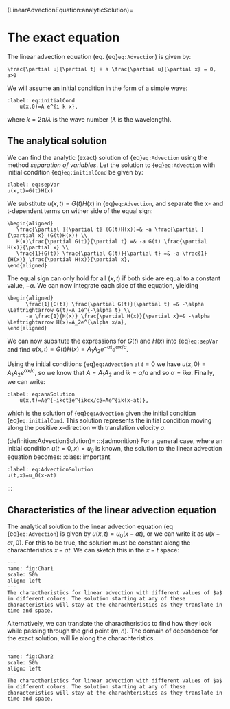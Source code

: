 (LinearAdvectionEquation:analyticSolution)=
# The exact equation 

The linear advection equation (eq. {eq}`eq:Advection`) is given by:

```{math}
\frac{\partial u}{\partial t} + a \frac{\partial u}{\partial x} = 0, a>0
```

We will assume an initial condition in the form of a simple wave:

```{math}
:label: eq:initialCond
	u(x,0)=A e^{i k x},
```

where $k = 2\pi/\lambda$ is the wave number ($\lambda$ is the wavelength). 

## The analytical solution
We can find the analytic (exact) solution of {eq}`eq:Advection` using the method *separation of variables*.
Let the solution to {eq}`eq:Advection` with initial condition {eq}`eq:initialCond` be given by:

```{math}
:label: eq:sepVar
u(x,t)=G(t)H(x)
```

We substitute $u(x,t)=G(t)H(x)$ in {eq}`eq:Advection`, and separate the x- and t-dependent terms on wither side of the equal sign:

```{math}
\begin{aligned} 
   \frac{\partial }{\partial t} (G(t)H(x))=& -a \frac{\partial }{\partial x} (G(t)H(x)) \\
   H(x)\frac{\partial G(t)}{\partial t} =& -a G(t) \frac{\partial H(x)}{\partial x} \\
   \frac{1}{G(t)} \frac{\partial G(t)}{\partial t} =& -a \frac{1}{H(x)} \frac{\partial H(x)}{\partial x}, 
\end{aligned}
```

The equal sign can only hold for all $(x,t)$ if both side are equal to a constant value, $-\alpha$. We can now integrate each side of the equation, yielding

```{math}
\begin{aligned} 
      \frac{1}{G(t)} \frac{\partial G(t)}{\partial t} =& -\alpha \Leftrightarrow G(t)=A_1e^{-\alpha t} \\
      -a \frac{1}{H(x)} \frac{\partial H(x)}{\partial x}=& -\alpha \Leftrightarrow H(x)=A_2e^{\alpha x/a},
\end{aligned}
```

We can now subsitute the expressions for $G(t)$ and $H(x)$ into {eq}`eq:sepVar` and find $u(x,t)=G(t)H(x)=A_1A_2e^{-\alpha t}e^{\alpha x/a}$. 

Using the initial conditions {eq}`eq:Advection` at $t=0$ we have $u(x,0)=A_1A_2e^{\alpha x/c}$, so we know that $A=A_1A_2$ and $ik = \alpha/a$ and so $\alpha=ika$. Finally, we can write:

```{math}
:label: eq:anaSolution
	u(x,t)=Ae^{-ikct}e^{ikcx/c}=Ae^{ik(x-at)},
```

which is the solution of {eq}`eq:Advection` given the initial condition {eq}`eq:initialCond`. This solution represents the initial condition moving along the positive $x$-direction with translation velocity $a$.


(definition:AdvectionSolution)=
:::{admonition} For a general case, where an initial condition $u(t=0,x)=u_0$ is known, the solution to the linear advection equation becomes:
:class: important
```{math}
:label: eq:AdvectionSolution
u(t,x)=u_0(x-at)
```
:::

## Characteristics of the linear advection equation

The analytical solution to the linear advection equation (eq {eq}`eq:Advection`) is given by $u(x,t)=u_0(x-at)$, or we can write it as $u(x-at,0)$. For this to be true, the solution must be constant along the charachteristics $x-at$. We can sketch this in the $x-t$ space:

```{figure} ../Figures/Test1.png
---
name: fig:Char1
scale: 50%
align: left
---
The charactheristics for linear advection with different values of $a$ in different colors. The solution starting at any of these characteristics will stay at the charachteristics as they translate in time and space.
```

Alternatively, we can translate the charactheristics to find how they look while passing through the grid point $(m,n)$. The domain of dependence for the exact solution, will lie along the charachteristics.

```{figure} ../Figures/Char2.png
---
name: fig:Char2
scale: 50%
align: left
---
The charactheristics for linear advection with different values of $a$ in different colors. The solution starting at any of these characteristics will stay at the charachteristics as they translate in time and space.
```


